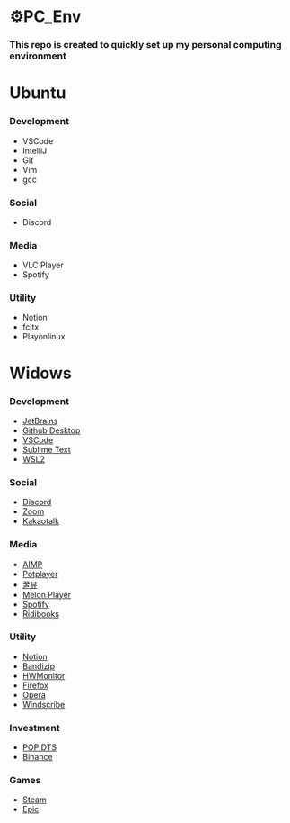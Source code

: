 # ⚙️PC_Env
### This repo is created to quickly set up my personal computing environment

# Ubuntu
### Development
- VSCode
- IntelliJ
- Git
- Vim
- gcc

### Social
- Discord

### Media
- VLC Player
- Spotify

### Utility
- Notion
- fcitx
- Playonlinux

# Widows
### Development
- [JetBrains](https://www.jetbrains.com/ko-kr/)
- [Github Desktop](https://desktop.github.com/)
- [VSCode](https://code.visualstudio.com/)
- [Sublime Text](https://www.sublimetext.com/) 
- [WSL2](https://languidcat.tistory.com/136?category=458632) 

### Social
- [Discord](https://discord.com/) 
- [Zoom](https://zoom.us/) 
- [Kakaotalk](https://www.kakaocorp.com/page/service/service/KakaoTalk)

### Media
- [AIMP](https://www.aimp.ru/)
- [Potplayer](https://tv.kakao.com/guide/potplayer) 
- [꿀뷰](https://kr.bandisoft.com/honeyview/) 
- [Melon Player](https://www.melon.com/) 
- [Spotify](https://www.spotify.com/kr-ko/) 
- [Ridibooks](https://ridibooks.com/support/app/download) 

### Utility
- [Notion](https://www.notion.so/ko-kr/desktop) 
- [Bandizip](https://kr.bandisoft.com/bandizip/) 
- [HWMonitor](https://www.cpuid.com/softwares/hwmonitor.html) 
- [Firefox](https://www.mozilla.org/ko/firefox/browsers/) 
- [Opera](https://www.opera.com/ko/download#opera-browser) 
- [Windscribe](https://kor.windscribe.com/download) 

### Investment
- [POP DTS](https://www.samsungpop.com/?MENU_CODE=M1454053749140) 
- [Binance](https://www.binance.com/en/download) 

### Games
- [Steam](https://store.steampowered.com/about/)
- [Epic](https://www.epicgames.com/store/ko/)
